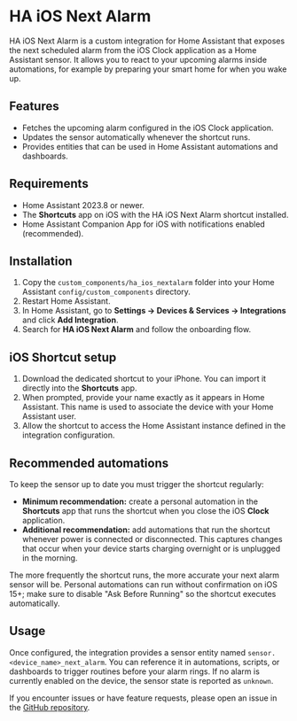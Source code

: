 # HA iOS Next Alarm

HA iOS Next Alarm is a custom integration for Home Assistant that exposes the next scheduled alarm from the iOS Clock application as a Home Assistant sensor. It allows you to react to your upcoming alarms inside automations, for example by preparing your smart home for when you wake up.

## Features

- Fetches the upcoming alarm configured in the iOS Clock application.
- Updates the sensor automatically whenever the shortcut runs.
- Provides entities that can be used in Home Assistant automations and dashboards.

## Requirements

- Home Assistant 2023.8 or newer.
- The **Shortcuts** app on iOS with the HA iOS Next Alarm shortcut installed.
- Home Assistant Companion App for iOS with notifications enabled (recommended).

## Installation

1. Copy the `custom_components/ha_ios_nextalarm` folder into your Home Assistant `config/custom_components` directory.
2. Restart Home Assistant.
3. In Home Assistant, go to **Settings → Devices & Services → Integrations** and click **Add Integration**.
4. Search for **HA iOS Next Alarm** and follow the onboarding flow.

## iOS Shortcut setup

1. Download the dedicated shortcut to your iPhone. You can import it directly into the **Shortcuts** app.
2. When prompted, provide your name exactly as it appears in Home Assistant. This name is used to associate the device with your Home Assistant user.
3. Allow the shortcut to access the Home Assistant instance defined in the integration configuration.

## Recommended automations

To keep the sensor up to date you must trigger the shortcut regularly:

- **Minimum recommendation:** create a personal automation in the **Shortcuts** app that runs the shortcut when you close the iOS **Clock** application.
- **Additional recommendation:** add automations that run the shortcut whenever power is connected or disconnected. This captures changes that occur when your device starts charging overnight or is unplugged in the morning.

The more frequently the shortcut runs, the more accurate your next alarm sensor will be. Personal automations can run without confirmation on iOS 15+; make sure to disable "Ask Before Running" so the shortcut executes automatically.

## Usage

Once configured, the integration provides a sensor entity named `sensor.<device_name>_next_alarm`. You can reference it in automations, scripts, or dashboards to trigger routines before your alarm rings. If no alarm is currently enabled on the device, the sensor state is reported as `unknown`.

If you encounter issues or have feature requests, please open an issue in the [GitHub repository](https://github.com/andrzejf1994/HA-iOS-NextAlarm).
